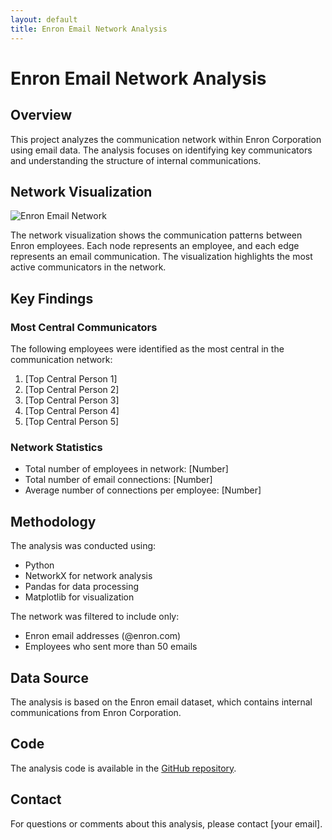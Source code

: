 ```yaml
---
layout: default
title: Enron Email Network Analysis
---
```


# Enron Email Network Analysis

## Overview
This project analyzes the communication network within Enron Corporation using email data. The analysis focuses on identifying key communicators and understanding the structure of internal communications.

## Network Visualization
![Enron Email Network](network_visualization.png)

The network visualization shows the communication patterns between Enron employees. Each node represents an employee, and each edge represents an email communication. The visualization highlights the most active communicators in the network.

## Key Findings

### Most Central Communicators
The following employees were identified as the most central in the communication network:

1. [Top Central Person 1]
2. [Top Central Person 2]
3. [Top Central Person 3]
4. [Top Central Person 4]
5. [Top Central Person 5]

### Network Statistics
- Total number of employees in network: [Number]
- Total number of email connections: [Number]
- Average number of connections per employee: [Number]

## Methodology
The analysis was conducted using:
- Python
- NetworkX for network analysis
- Pandas for data processing
- Matplotlib for visualization

The network was filtered to include only:
- Enron email addresses (@enron.com)
- Employees who sent more than 50 emails

## Data Source
The analysis is based on the Enron email dataset, which contains internal communications from Enron Corporation.

## Code
The analysis code is available in the [GitHub repository](https://github.com/yourusername/enron-network-analysis).

## Contact
For questions or comments about this analysis, please contact [your email].